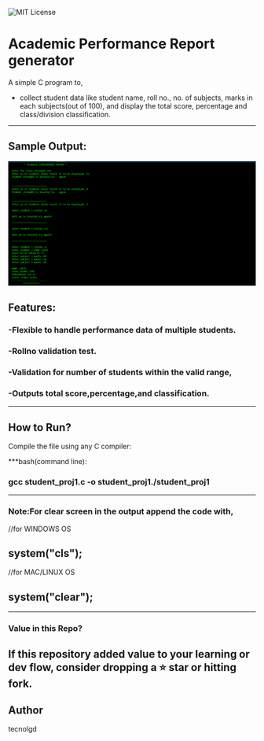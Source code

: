 ![MIT License](https://img.shields.io/github/license/tecnolgd/ACADEMIC-PERFORMANCE_GEN?style=flat)


# Academic Performance  Report generator


A simple C program to,
* collect student data like student name, roll no., no. of subjects, marks in each subjects(out of 100), and display the total score, percentage and  class/division classification.
--------------
##  Sample Output:

![Sample Output](output_screenshots/academic_report_output.png)


## Features:
### -Flexible to handle performance data of multiple students.
### -Rollno validation test.
### -Validation for number of students  within the valid range,
### -Outputs **total score**,**percentage**,and **classification**.
--------------

## How to Run?
Compile the file using any C compiler:


***bash(command line):

### gcc student_proj1.c -o student_proj1./student_proj1
--------------

### Note:For clear screen in the output append the code with,

//for WINDOWS OS
## system("cls");

//for MAC/LINUX OS
## system("clear");  
--------------
### Value in this Repo?
If this repository added value to your learning or dev flow, consider dropping a **⭐ star** or hitting **fork**.
--------------

## Author
tecnolgd